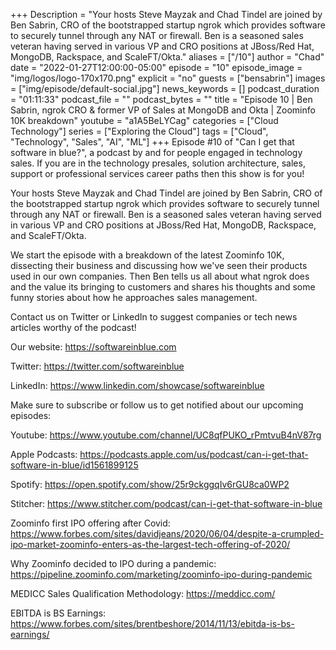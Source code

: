 +++
Description = "Your hosts Steve Mayzak and Chad Tindel are joined by Ben Sabrin, CRO of the bootstrapped startup ngrok which provides software to securely tunnel through any NAT or firewall. Ben is a seasoned sales veteran having served in various VP and CRO positions at JBoss/Red Hat, MongoDB, Rackspace, and ScaleFT/Okta."
aliases = ["/10"]
author = "Chad"
date = "2022-01-27T12:00:00-05:00"
episode = "10"
episode_image = "img/logos/logo-170x170.png"
explicit = "no"
guests = ["bensabrin"]
images = ["img/episode/default-social.jpg"]
news_keywords = []
podcast_duration = "01:11:33"
podcast_file = ""
podcast_bytes = ""
title = "Episode 10 | Ben Sabrin, ngrok CRO & former VP of Sales at MongoDB and Okta | Zoominfo 10K breakdown"
youtube = "a1A5BeLYCag"
categories = ["Cloud Technology"]
series = ["Exploring the Cloud"]
tags = ["Cloud", "Technology", "Sales", "AI", "ML"]
+++
Episode #10 of "Can I get that software in blue?", a podcast by and for people engaged in technology sales. If you are in the technology presales, solution architecture, sales, support or professional services career paths then this show is for you!

Your hosts Steve Mayzak and Chad Tindel are joined by Ben Sabrin, CRO of the bootstrapped startup ngrok which provides software to securely tunnel through any NAT or firewall. Ben is a seasoned sales veteran having served in various VP and CRO positions at JBoss/Red Hat, MongoDB, Rackspace, and ScaleFT/Okta. 

We start the episode with a breakdown of the latest Zoominfo 10K, dissecting their business and discussing how we've seen their products used in our own companies. Then Ben tells us all about what ngrok does and the value its bringing to customers and shares his thoughts and some funny stories about how he approaches sales management.

Contact us on Twitter or LinkedIn to suggest companies or tech news articles worthy of the podcast!

Our website: https://softwareinblue.com

Twitter: https://twitter.com/softwareinblue

LinkedIn: https://www.linkedin.com/showcase/softwareinblue

Make sure to subscribe or follow us to get notified about our upcoming episodes:

Youtube: https://www.youtube.com/channel/UC8qfPUKO_rPmtvuB4nV87rg

Apple Podcasts: https://podcasts.apple.com/us/podcast/can-i-get-that-software-in-blue/id1561899125

Spotify: https://open.spotify.com/show/25r9ckggqIv6rGU8ca0WP2

Stitcher: https://www.stitcher.com/podcast/can-i-get-that-software-in-blue

Zoominfo first IPO offering after Covid: https://www.forbes.com/sites/davidjeans/2020/06/04/despite-a-crumpled-ipo-market-zoominfo-enters-as-the-largest-tech-offering-of-2020/

Why Zoominfo decided to IPO during a pandemic: https://pipeline.zoominfo.com/marketing/zoominfo-ipo-during-pandemic

MEDICC Sales Qualification Methodology: https://meddicc.com/

EBITDA is BS Earnings: https://www.forbes.com/sites/brentbeshore/2014/11/13/ebitda-is-bs-earnings/
